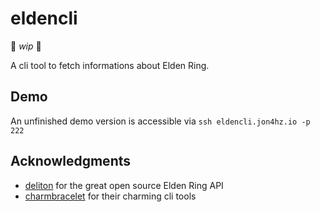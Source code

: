 # eldencli
🚧  _wip_  🚧

A cli tool to fetch informations about Elden Ring.

## Demo
An unfinished demo version is accessible via `ssh eldencli.jon4hz.io -p 222`

## Acknowledgments
- [deliton](https://github.com/deliton/eldenring-api) for the great open source Elden Ring API
- [charmbracelet](https://github.com/charmbracelet) for their charming cli tools